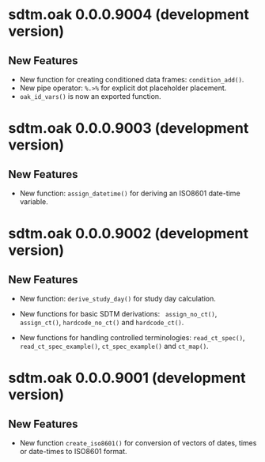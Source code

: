 # sdtm.oak 0.0.0.9004 (development version)

## New Features

* New function for creating conditioned data frames: `condition_add()`.
* New pipe operator: `%.>%` for explicit dot placeholder placement.
* `oak_id_vars()` is now an exported function.

# sdtm.oak 0.0.0.9003 (development version)

## New Features

* New function: `assign_datetime()` for deriving an ISO8601 date-time variable.

# sdtm.oak 0.0.0.9002 (development version)

## New Features

* New function: `derive_study_day()` for study day calculation.

* New functions for basic SDTM derivations: ` assign_no_ct()`, `assign_ct()`,
`hardcode_no_ct()` and `hardcode_ct()`.

* New functions for handling controlled terminologies: `read_ct_spec()`,
`read_ct_spec_example()`, `ct_spec_example()` and `ct_map()`.

# sdtm.oak 0.0.0.9001 (development version)

## New Features

* New function `create_iso8601()` for conversion of vectors of dates, times or date-times to ISO8601 format.
